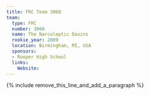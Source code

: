 ```yaml
---
title: FRC Team 3060
team:
  type: FRC
  number: 3060
  name: The Narcoleptic Doxins
  rookie_year: 2009
  location: Birmingham, MI, USA
  sponsors:
  - Roeper High School
  links:
    Website:
---
```


{% include remove_this_line_and_add_a_paragraph %}